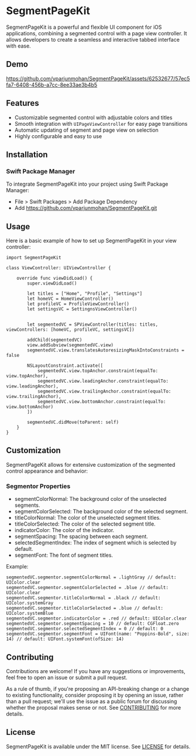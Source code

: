 # SegmentPageKit
SegmentPageKit is a powerful and flexible UI component for iOS applications, combining a segmented control with a page view controller. It allows developers to create a seamless and interactive tabbed interface with ease.

## Demo
https://github.com/vparjunmohan/SegmentPageKit/assets/62532677/57ec5fa7-6408-456b-a7cc-8ee33ae3b4b5

## Features
- Customizable segmented control with adjustable colors and titles
- Smooth integration with `UIPageViewController` for easy page transitions
- Automatic updating of segment and page view on selection
- Highly configurable and easy to use

## Installation

### Swift Package Manager

To integrate SegmentPageKit into your project using Swift Package Manager:

- File > Swift Packages > Add Package Dependency
- Add https://github.com/vparjunmohan/SegmentPageKit.git

## Usage

Here is a basic example of how to set up SegmentPageKit in your view controller:

```
import SegmentPageKit

class ViewController: UIViewController {

    override func viewDidLoad() {
        super.viewDidLoad()

        let titles = ["Home", "Profile", "Settings"]
        let homeVC = HomeViewController()
        let profileVC = ProfileViewController()
        let settingsVC = SettingnsViewController()
        

        let segmentedVC = SPViewController(titles: titles, viewControllers: [homeVC, profileVC, settingsVC])

        addChild(segmentedVC)
        view.addSubview(segmentedVC.view)
        segmentedVC.view.translatesAutoresizingMaskIntoConstraints = false
        
        NSLayoutConstraint.activate([
            segmentedVC.view.topAnchor.constraint(equalTo: view.topAnchor),
            segmentedVC.view.leadingAnchor.constraint(equalTo: view.leadingAnchor),
            segmentedVC.view.trailingAnchor.constraint(equalTo: view.trailingAnchor),
            segmentedVC.view.bottomAnchor.constraint(equalTo: view.bottomAnchor)
        ])

        segmentedVC.didMove(toParent: self)
    }
}
```

## Customization

SegmentPageKit allows for extensive customization of the segmented control appearance and behavior:

### Segmentor Properties

- segmentColorNormal: The background color of the unselected segments.
- segmentColorSelected: The background color of the selected segment.
- titleColorNormal: The color of the unselected segment titles.
- titleColorSelected: The color of the selected segment title.
- indicatorColor: The color of the indicator.
- segmentSpacing: The spacing between each segment.
- selectedSegmentIndex: The index of segment which is selected by default.
- segmentFont: The font of segment titles.

Example:

```
segmentedVC.segmentor.segmentColorNormal = .lightGray // default: UIColor.clear
segmentedVC.segmentor.segmentColorSelected = .blue // default: UIColor.clear
segmentedVC.segmentor.titleColorNormal = .black // default: UIColor.systemGray
segmentedVC.segmentor.titleColorSelected = .blue // default: UIColor.systemBlue
segmentedVC.segmentor.indicatorColor = .red // default: UIColor.clear
segmentedVC.segmentor.segmentSpacing = 10 // default: CGFloat.zero
segmentedVC.segmentor.selectedSegmentIndex = 0 // default: 0
segmentedVC.segmentor.segmentFont = UIFont(name: "Poppins-Bold", size: 14) // default: UIFont.systemFont(ofSize: 14)
```

## Contributing

Contributions are welcome! If you have any suggestions or improvements, feel free to open an issue or submit a pull request.

As a rule of thumb, if you're proposing an API-breaking change or a change to existing functionality, consider proposing it by opening an issue, rather than a pull request; we'll use the issue as a public forum for discussing whether the proposal makes sense or not. See [CONTRIBUTING](https://github.com/vparjunmohan/SegmentPageKit/blob/70ff87b9d0a5f314108838f06df6f089b0a5ce26/CONTRIBUTING.md) for more details.


## License

SegmentPageKit is available under the MIT license. See [LICENSE](https://github.com/vparjunmohan/SegmentPageKit/blob/d024dbcf79976d87295b4c9004816dd2adea6ccb/LICENSE) for details.
